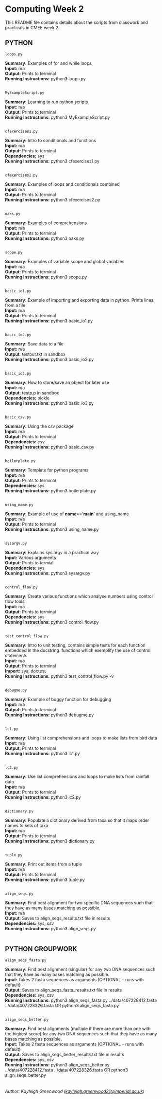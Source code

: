# Computing Week 2

This README file contains details about the scripts from classwork and practicals in CMEE week 2.

## PYTHON

    loops.py

**Summary:** Examples of for and while loops <br />
**Input:** n/a <br />
**Output:** Prints to terminal <br />
**Running Instructions:** python3 loops.py <br /><br />


    MyExampleScript.py

**Summary:** Learning to run python scripts <br />
**Input:** n/a <br />
**Output:** Prints to terminal <br />
**Running Instructions:** python3 MyExampleScript.py <br /><br />


    cfexercises1.py

**Summary:** Intro to conditionals and functions <br />
**Input:** n/a <br />
**Output:** Prints to terminal <br />
**Dependencies:** sys <br />
**Running Instructions:** python3 cfexercises1.py <br /><br />


    cfexercises2.py

**Summary:** Examples of loops and conditionals combined <br />
**Input:** n/a<br />
**Output:** Prints to terminal <br />
**Running Instructions:** python3 cfexercises2.py <br /><br />


    oaks.py

**Summary:** Examples of comprehensions <br />
**Input:** n/a <br />
**Output:** Prints to terminal <br />
**Running Instructions:** python3 oaks.py<br /><br />


    scope.py

**Summary:** Examples of variable scope and global variables <br />
**Input:** n/a <br />
**Output:** Prints to terminal <br />
**Running Instructions:** python3 scope.py <br /><br />


    basic_io1.py

**Summary:** Example of importing and exporting data in python. Prints lines from a file <br />
**Input:** n/a <br />
**Output:** Prints to terminal <br />
**Running Instructions:** python3 basic_io1.py <br /><br />


    basic_io2.py

**Summary:** Save data to a file <br />
**Input:** n/a <br />
**Output:** testout.txt in sandbox <br />
**Running Instructions:** python3 basic_io2.py <br /><br />


    basic_io3.py

**Summary:** How to store/save an object for later use <br />
**Input:** n/a <br />
**Output:** testp.p in sandbox <br />
**Dependencies:** pickle <br />
**Running Instructions:** python3 basic_io3.py <br /><br />



    basic_csv.py

**Summary:** Using the csv package <br />
**Input:** n/a <br />
**Output:** Prints to terminal <br />
**Dependencies:** csv <br />
**Running Instructions:** python3 basic_csv.py <br /><br />



    boilerplate.py

**Summary:** Template for python programs <br />
**Input:** n/a <br />
**Output:** Prints to terminal <br />
**Dependencies:** sys <br />
**Running Instructions:** python3 boilerplate.py<br /><br />


    using_name.py

**Summary:** Example of use of __name__=='__main__' and using_name <br />
**Input:** n/a <br />
**Output:** Prints to terminal <br />
**Running Instructions:** python3 using_name.py <br /><br />


    sysargv.py

**Summary:** Explains sys.argv in a practical way <br />
**Input:** Various arguments <br />
**Output:** Prints to termial <br />
**Dependencies:** sys <br />
**Running Instructions:** python3 sysargv.py <br /><br />



    control_flow.py

**Summary:** Create various functions which analyse numbers using control flow tools <br />
**Input:** n/a <br />
**Output:** Prints to terminal <br />
**Dependencies:** sys <br />
**Running Instructions:** python3 control_flow.py<br /><br />


    test_control_flow.py

**Summary:** Intro to unit testing, contains simple tests for each function embedded in the docstring. functions which exemplify the use of control statements <br />
**Input:** n/a <br />
**Output:** Prints to terminal <br />
**Import:** sys, doctest <br />
**Running Instructions:** python3 test_control_flow.py -v <br /><br />


    debugme.py

**Summary:** Example of buggy function for debugging <br />
**Input:** n/a <br />
**Output:** Prints to terminal <br />
**Running Instructions:** python3 debugme.py <br /><br />



    lc1.py

**Summary:** Using list comprehensions and loops to make lists from bird data <br />
**Input:** n/a <br />
**Output:** Prints to terminal <br />
**Running Instructions:** python3 lc1.py <br /><br />


    lc2.py

**Summary:** Use list comprehensions and loops to make lists from rainfall data <br />
**Input:** n/a <br />
**Output:** Prints to terminal <br />
**Running Instructions:** python3 lc2.py<br /><br />


    dictionary.py

**Summary:** Populate a dictionary derived from taxa so that it maps order names to sets of taxa <br />
**Input:** n/a <br />
**Output:** Prints to terminal <br />
**Running Instructions:** python3 dictionary.py<br /><br />


    tuple.py

**Summary:** Print out items from a tuple <br />
**Input:** n/a <br />
**Output:** Prints to terminal <br />
**Running Instructions:** python3 tuple.py <br /><br />


    align_seqs.py

**Summary:** Find best alignment for two specific DNA sequences such that they have as many bases matching as possible. <br />
**Input:** n/a <br />
**Output:** Saves to align_seqs_results.txt file in results <br />
**Dependencies:** sys, csv <br />
**Running Instructions:** python3 align_seqs.py<br /><br />

## PYTHON GROUPWORK

    align_seqs_fasta.py

**Summary:** Find best alignment (singular) for any two DNA sequences such that they have as many bases matching as possible. <br />
**Input:** Takes 2 fasta sequences as arguments (OPTIONAL - runs with default)  <br />
**Output:** Saves to align_seqs_fasta_results.txt file in results <br />
**Dependencies:** sys, csv <br />
**Running Instructions:** python3 align_seqs_fasta.py ../data/407228412.fasta ../data/407228326.fasta OR python3 align_seqs_fasta.py <br /><br />

    align_seqs_better.py

**Summary:** Find best alignments (multiple if there are more than one with the highest score) for any two DNA sequences such that they have as many bases matching as possible. <br />
**Input:** Takes 2 fasta sequences as arguments (OPTIONAL - runs with default)  <br />
**Output:** Saves to align_seqs_better_results.txt file in results <br />
**Dependencies:** sys, csv <br />
**Running Instructions:** python3 align_seqs_better.py ../data/407228412.fasta ../data/407228326.fasta OR python3 align_seqs_better.py <br /><br />


###### Author: Kayleigh Greenwood (kayleigh.greenwood21@imperial.ac.uk)